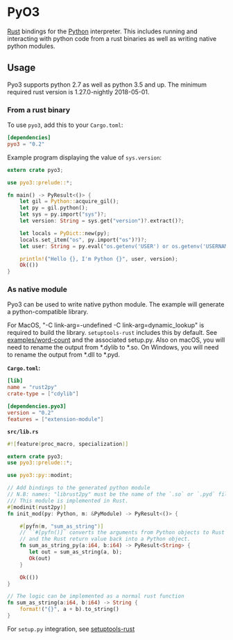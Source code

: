 # PyO3

[Rust](http://www.rust-lang.org/) bindings for the [Python](https://www.python.org/) interpreter. This includes running and interacting with python code from a rust binaries as well as writing native python modules.

## Usage

Pyo3 supports python 2.7 as well as python 3.5 and up. The minimum required rust version is 1.27.0-nightly 2018-05-01.

### From a rust binary

To use `pyo3`, add this to your `Cargo.toml`:

```toml
[dependencies]
pyo3 = "0.2"
```

Example program displaying the value of `sys.version`:

```rust
extern crate pyo3;

use pyo3::prelude::*;

fn main() -> PyResult<()> {
    let gil = Python::acquire_gil();
    let py = gil.python();
    let sys = py.import("sys")?;
    let version: String = sys.get("version")?.extract()?;

    let locals = PyDict::new(py);
    locals.set_item("os", py.import("os")?)?;
    let user: String = py.eval("os.getenv('USER') or os.getenv('USERNAME')", None, Some(&locals))?.extract()?;

    println!("Hello {}, I'm Python {}", user, version);
    Ok(())
}
```

### As native module

Pyo3 can be used to write native python module. The example will generate a python-compatible library.

For MacOS, "-C link-arg=-undefined -C link-arg=dynamic_lookup" is required to build the library.
`setuptools-rust` includes this by default. See [examples/word-count](examples/word-count) and the associated setup.py. Also on macOS, you will need to rename the output from \*.dylib to \*.so. On Windows, you will need to rename the output from \*.dll to \*.pyd.

**`Cargo.toml`:**

```toml
[lib]
name = "rust2py"
crate-type = ["cdylib"]

[dependencies.pyo3]
version = "0.2"
features = ["extension-module"]
```

**`src/lib.rs`**

```rust
#![feature(proc_macro, specialization)]

extern crate pyo3;
use pyo3::prelude::*;

use pyo3::py::modint;

// Add bindings to the generated python module
// N.B: names: "librust2py" must be the name of the `.so` or `.pyd` file
/// This module is implemented in Rust.
#[modinit(rust2py)]
fn init_mod(py: Python, m: &PyModule) -> PyResult<()> {

    #[pyfn(m, "sum_as_string")]
    // ``#[pyfn()]` converts the arguments from Python objects to Rust values
    // and the Rust return value back into a Python object.
    fn sum_as_string_py(a:i64, b:i64) -> PyResult<String> {
       let out = sum_as_string(a, b);
       Ok(out)
    }

    Ok(())
}

// The logic can be implemented as a normal rust function
fn sum_as_string(a:i64, b:i64) -> String {
    format!("{}", a + b).to_string()
}

```

For `setup.py` integration, see [setuptools-rust](https://github.com/PyO3/setuptools-rust)
